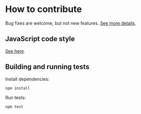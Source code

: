 # How to contribute

Bug fixes are welcome, but not new features. [See more details](https://github.com/sapegin/textlint-rule-terminology/discussions/65).

## JavaScript code style

[See here](https://github.com/tamiadev/eslint-config-tamia#code-style-at-a-glance).

## Building and running tests

Install dependencies:

```bash
npm install
```

Run tests:

```bash
npm test
```
